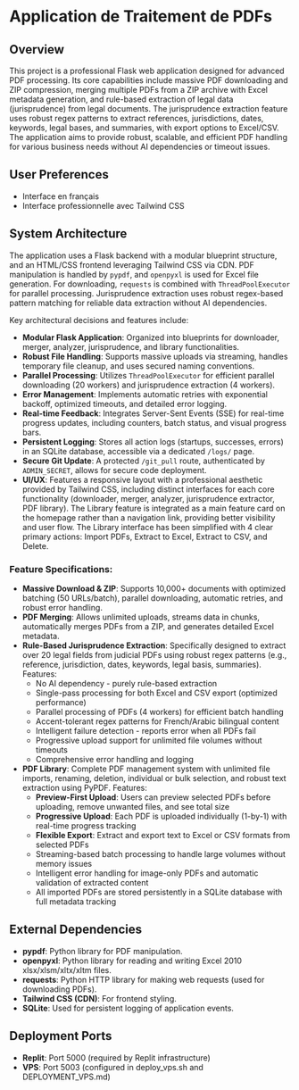 # Application de Traitement de PDFs

## Overview
This project is a professional Flask web application designed for advanced PDF processing. Its core capabilities include massive PDF downloading and ZIP compression, merging multiple PDFs from a ZIP archive with Excel metadata generation, and rule-based extraction of legal data (jurisprudence) from legal documents. The jurisprudence extraction feature uses robust regex patterns to extract references, jurisdictions, dates, keywords, legal bases, and summaries, with export options to Excel/CSV. The application aims to provide robust, scalable, and efficient PDF handling for various business needs without AI dependencies or timeout issues.

## User Preferences
- Interface en français
- Interface professionnelle avec Tailwind CSS

## System Architecture
The application uses a Flask backend with a modular blueprint structure, and an HTML/CSS frontend leveraging Tailwind CSS via CDN. PDF manipulation is handled by `pypdf`, and `openpyxl` is used for Excel file generation. For downloading, `requests` is combined with `ThreadPoolExecutor` for parallel processing. Jurisprudence extraction uses robust regex-based pattern matching for reliable data extraction without AI dependencies.

Key architectural decisions and features include:
- **Modular Flask Application**: Organized into blueprints for downloader, merger, analyzer, jurisprudence, and library functionalities.
- **Robust File Handling**: Supports massive uploads via streaming, handles temporary file cleanup, and uses secured naming conventions.
- **Parallel Processing**: Utilizes `ThreadPoolExecutor` for efficient parallel downloading (20 workers) and jurisprudence extraction (4 workers).
- **Error Management**: Implements automatic retries with exponential backoff, optimized timeouts, and detailed error logging.
- **Real-time Feedback**: Integrates Server-Sent Events (SSE) for real-time progress updates, including counters, batch status, and visual progress bars.
- **Persistent Logging**: Stores all action logs (startups, successes, errors) in an SQLite database, accessible via a dedicated `/logs/` page.
- **Secure Git Update**: A protected `/git_pull` route, authenticated by `ADMIN_SECRET`, allows for secure code deployment.
- **UI/UX**: Features a responsive layout with a professional aesthetic provided by Tailwind CSS, including distinct interfaces for each core functionality (downloader, merger, analyzer, jurisprudence extractor, PDF library). The Library feature is integrated as a main feature card on the homepage rather than a navigation link, providing better visibility and user flow. The Library interface has been simplified with 4 clear primary actions: Import PDFs, Extract to Excel, Extract to CSV, and Delete.

### Feature Specifications:
- **Massive Download & ZIP**: Supports 10,000+ documents with optimized batching (50 URLs/batch), parallel downloading, automatic retries, and robust error handling.
- **PDF Merging**: Allows unlimited uploads, streams data in chunks, automatically merges PDFs from a ZIP, and generates detailed Excel metadata.
- **Rule-Based Jurisprudence Extraction**: Specifically designed to extract over 20 legal fields from judicial PDFs using robust regex patterns (e.g., reference, jurisdiction, dates, keywords, legal basis, summaries). Features:
  - No AI dependency - purely rule-based extraction
  - Single-pass processing for both Excel and CSV export (optimized performance)
  - Parallel processing of PDFs (4 workers) for efficient batch handling
  - Accent-tolerant regex patterns for French/Arabic bilingual content
  - Intelligent failure detection - reports error when all PDFs fail
  - Progressive upload support for unlimited file volumes without timeouts
  - Comprehensive error handling and logging
- **PDF Library**: Complete PDF management system with unlimited file imports, renaming, deletion, individual or bulk selection, and robust text extraction using PyPDF. Features:
  - **Preview-First Upload**: Users can preview selected PDFs before uploading, remove unwanted files, and see total size
  - **Progressive Upload**: Each PDF is uploaded individually (1-by-1) with real-time progress tracking
  - **Flexible Export**: Extract and export text to Excel or CSV formats from selected PDFs
  - Streaming-based batch processing to handle large volumes without memory issues
  - Intelligent error handling for image-only PDFs and automatic validation of extracted content
  - All imported PDFs are stored persistently in a SQLite database with full metadata tracking

## External Dependencies
- **pypdf**: Python library for PDF manipulation.
- **openpyxl**: Python library for reading and writing Excel 2010 xlsx/xlsm/xltx/xltm files.
- **requests**: Python HTTP library for making web requests (used for downloading PDFs).
- **Tailwind CSS (CDN)**: For frontend styling.
- **SQLite**: Used for persistent logging of application events.

## Deployment Ports
- **Replit**: Port 5000 (required by Replit infrastructure)
- **VPS**: Port 5003 (configured in deploy_vps.sh and DEPLOYMENT_VPS.md)